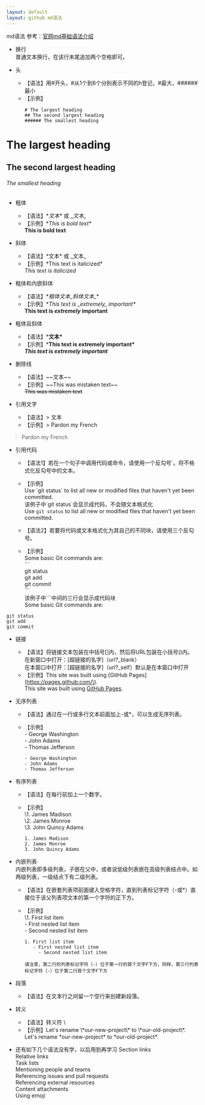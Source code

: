 ```yaml
---
layout: default
layout: github md语法
---
```


md语法
	参考：[官网md基础语法介绍](https://help.github.com/en/github/writing-on-github/basic-writing-and-formatting-syntax?_blank)
* 换行  
  普通文本换行，在该行末尾追加两个空格即可。
  
* 头
  * 【语法】用#开头，#从1个到6个分别表示不同的h登记，#最大，######最小  
  * 【示例】  
	```
	# The largest heading
	## The second largest heading
	###### The smallest heading
	```
# The largest heading
## The second largest heading
###### The smallest heading
	
* 粗体
  * 【语法】\**文本\** 或 \__文本\__  
  * 【示例】\**This is bold text\**  
**This is bold text**  
* 斜体
  * 【语法】\*文本\* 或 \_文本\_  
  * 【示例】\*This text is italicized\*  
*This text is italicized*  

* 粗体和内嵌斜体
  * 【语法】\**粗体文本\_斜体文本\_\**  
  * 【示例】\**This text is \_extremely\_ important\**  
**This text is _extremely_ important**  

* 粗体且斜体
  * 【语法】\***文本\***
  * 【示例】\***This text is extremely important\***  
***This text is extremely important***

* 删除线
  * 【语法】\~~文本\~~
  * 【示例】\~~This was mistaken text\~~  
~~This was mistaken text~~

* 引用文字
  * 【语法】\> 文本
  * 【示例】\> Pardon my French  
> Pardon my French

* 引用代码
  * 【语法1】若在一个句子中调用代码或命令，请使用一个反勾号\`。将不格式化反勾号中的文本。
  * 【示例】  
Use \`git status\` to list all new or modified files that haven't yet been committed.  
该例子中\`git status\`会显示成代码，不会随文本格式化  
Use `git status` to list all new or modified files that haven't yet been committed.  

  * 【语法2】若要将代码或文本格式化为其自己的不同块，请使用三个反勾号。
  * 【示例】  
		Some basic Git commands are:  
		\```  
		git status  
		git add  
		git commit  
		\```  
		该例子中\```中间的三行会显示成代码块  
		Some basic Git commands are:  
```
git status
git add
git commit
```

* 链接
  * 【语法】将链接文本包装在中括号[]内，然后将URL包装在小括号()内。  
  在新窗口中打开：[超链接的名字]（url?_blank）  
  在本窗口中打开：[超链接的名字]（url?_self）默认是在本窗口中打开
  * 【示例】This site was built using \[GitHub Pages\]\(https://pages.github.com/\).    
	This site was built using [GitHub Pages](https://pages.github.com/).  
	
* 无序列表
  * 【语法】通过在一行或多行文本前面加上-或*，可以生成无序列表。
  * 【示例】  
		\- George Washington  
		\- John Adams  
		\- Thomas Jefferson  
		
		- George Washington  
		- John Adams  
		- Thomas Jefferson  

* 有序列表
  * 【语法】在每行前加上一个数字。
  * 【示例】  
		\1. James Madison  
		\2. James Monroe  
		\3. John Quincy Adams  

		1. James Madison  
		2. James Monroe  
		3. John Quincy Adams  
		
* 内嵌列表  
 内嵌列表即多级列表，子嵌在父中，或者说低级列表嵌在高级列表结点中。如两级列表，一级结点下有二级列表。
  * 【语法】在嵌套列表项前面键入空格字符，直到列表标记字符（-或*）直接位于该父列表项文本的第一个字符的正下方。
  * 【示例】  
		\1. First list item  
		   \- First nested list item  
			 \- Second nested list item  
		
		1. First list item  
		   - First nested list item  
			 - Second nested list item  
			 
		请注意，第二行的列表标记字符（-）位于第一行的首个文字F下方，同样，第三行列表标记字符（-）位于第二行首个文字F下方
		 
* 段落		 
  * 【语法】在文本行之间留一个空行来创建新段落。

* 转义
  * 【语法】转义符 \\
  * 【示例】Let's rename \\\*our-new-project\\\* to \\\*our-old-project\\\*.  
	Let's rename \*our-new-project\* to \*our-old-project\*.

* 还有如下几个语法没有学，以后用到再学习
Section links  
Relative links  
Task lists  
Mentioning people and teams  
Referencing issues and pull requests  
Referencing external resources  
Content attachments  
Using emoji  